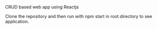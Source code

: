 CRUD based web app using Reactjs

Clone the repository and then run with npm start in root directory to see application.
